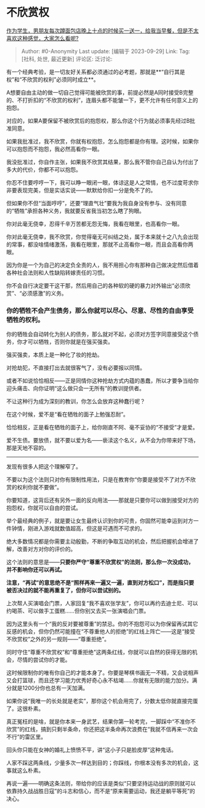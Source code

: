 # 不欣赏权
[作为学生，男朋友每次蹲面包店晚上十点的时候买一送一，给我当早餐，但是不太喜欢这种感觉，大家怎么看呢?](https://www.zhihu.com/question/621789903/answer/3220104790)

> Author: #0-Anonymity
> Last update: [编辑于 2023-09-29]
> Link:
> Tag: [社科, 处世, 最近更新]
> 评论区:
> 泛讨论:

有一个经典考验，是一切友好关系都必须通过的必考题，那就是**“自行其是权”和“不欣赏的权利”必须同时成立**。

A想要自由主动的做一切自己觉得可能被欣赏的事，前提必然是A同时接受B完整的、不打折扣的“不欣赏的权利”，连眉头都不能皱一下，更不允许有任何意义上的抱怨。

对应的，如果A要保留不被欣赏后的抱怨权，那么你这个行为就必须事先经过B批准同意。

如果我批准过，我不欣赏，你就有权抱怨，怎么抱怨都是你有理。这时候，如果你可以抱怨而不抱怨，我必然高看你一眼。

我没批准过，你自作主张，如果我不欣赏其结果，那么我不管你自己自认为付出了多大的代价，你都不可以抱怨。

你忍不住要哼哼一下，我可以睁一眼闭一眼，体谅这是人之常情，也不过度苛求你非要表现完美，但是实话实说——默默给你扣一分是免不了的。

但如果你不但“当面哼哼”，还要“理直气壮”要我为我自身没有参与、没有同意的“牺牲”承担各种义务，我就要反省我当初怎么瞎了狗眼。

你对此毫无侥幸，忍得千辛万苦都无怨无悔，我看在眼里，也高看你一眼。

你对此毫无侥幸，我不欣赏，你觉得毫无可纠结之处，属于本来就十之八九会出现的常事，都没啥情绪激荡，我看在眼里，那就不止高看你一眼，而且会高看你两眼。

因为你是一个为自己的决定负全责的人，我不用担心你有那种自己做决定然后借着各种社会法则和人性缺陷转嫁责任的习惯。

你不会自行决定要干这干那，然后用自己的各种软的硬的暴力对外输出“必须欣赏”、“必须感激”的义务。

### 你的牺牲不会产生债务，那么你就可以尽心、尽意、尽性的自由享受牺牲的权利。 ###

你的牺牲会自动转化为别人的债务，那么就对不起，必须对方签字同意接受这个债务，你才可以牺牲，否则你就是在强买强卖。

强买强卖，本质上是一种化了妆的抢劫。

对抢劫犯，不直接打出去就很客气了，没有必要报以同情。

或者不如说恰恰相反——正是同情你这种抢劫方式内蕴的愚蠢，所以才要争当给你迎头痛击、向你证明“这么做只会一无所有”的教训提供者。

不让这种行为成为深刻的教训，你怎么会放弃这种蠢行呢？

在这个时候，爱不是“看在牺牲的面子上勉强忍耐”。

恰恰相反，正是看在牺牲的面子上，给你刚直不阿、毫不妥协的“不接受”才是爱。

爱不生债。要放债，就不要以爱为名——亵渎这个名义，从不会为你带来好下场，那是天地不容的。

--------------------

发现有很多人把这个理解窄了。

不要以为这个法则只对你有限制性用法，只是在教育你“你要是接受不了对方不欣赏的权利你就不要做”。

你要知道，这背后还有另外一面的反向用法——那就是只要你可以做到接受对方的抱怨权，你就可以自由的尝试。

举个最经典的例子，就是要让女生最终认识到你的可贵，你固然可能幸运到对方一件钟情，刚进入游戏就数值超高，但这是可遇而不可求的。

绝大多数情况都是你需要主动殷勤，不断的争取互动的机会，然后把握机会增进了解，改善对方对你的评价的。

这个法则的意思是——**只要你严守“尊重不欣赏权”的法则，那么你一次没成功，并不影响你还可以再试。**

**注意，“再试”的意思绝不是“照样再来一遍又一遍，直到对方松口”，而是指只要被否决过的就不能再重复了，但你可以尝试别的。**

上次帮人买演唱会门票，人家回复“我不喜欢张学友”，你可以再约去迪士尼、可以约喝茶、可以做手工蛋糕……但你别又去买一张演唱会门票。

因为这里头有一个“我的反对要被尊重”的禁忌。你的不抱怨可以为你保留再试其它反感的机会，但你仍然可能撞在“不尊重他人的拒绝”的红线上阵亡——这是“接受不欣赏权”之外的另一规则——“尊重拒绝”。

同时守住“尊重不欣赏权”和“尊重拒绝”这两条红线，你就可以自然的获得无限的机会，尽情的尝试你的才能。

这时候限制你的唯有你自己的才能本身了。你要是琴棋书画无一不精，又会说相声又会打篮球，而且还学习能力优秀好奇心永不枯竭……你就有无限的能力加分。满分就是1200分你也总有一天加满。

如果你说“我唯一的长处就是老实”，那你这个机会用完了，分数太低你就直接完蛋了。这很朴素。

真正冤枉的是啥，就是你本来一身武艺，结果你第一轮考完，一脚踩中“不准你不欣赏”的红线，搞到只剩半条命，你还把这半条命再次浪费在“我就不信再来一次会不行”的雷区里。

回头你只能在女神的婚礼上愤愤不平，讲“这小子只是脸皮厚”这种鬼话。

人家不踩这两条线，少量多次一样达到目的；你踩线，你根本没有多次的机会，这事就这么朴素。

再说一遍——明确这条法则，带给你的应该是类似“只要坚持运动战的原则就可以依靠持久战战胜日寇”的斗志和信心，而不是“原来需要运动，我还是躺平等死”的决心。